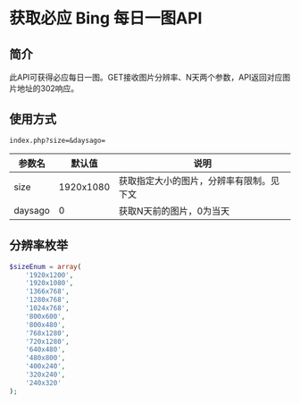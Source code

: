 # 获取必应 Bing 每日一图API

## 简介

此API可获得必应每日一图。GET接收图片分辨率、N天两个参数，API返回对应图片地址的302响应。

## 使用方式

`index.php?size=&daysago=`

| 参数名  | 默认值    | 说明                                     |
| ------- | --------- | ---------------------------------------- |
| size    | 1920x1080 | 获取指定大小的图片，分辨率有限制。见下文 |
| daysago | 0         | 获取N天前的图片，0为当天                 |



## 分辨率枚举

```php
$sizeEnum = array(
    '1920x1200',
    '1920x1080',
    '1366x768',
    '1280x768',
    '1024x768',
    '800x600',
    '800x480',
    '768x1280',
    '720x1280',
    '640x480',
    '480x800',
    '400x240',
    '320x240',
    '240x320'
);
```

